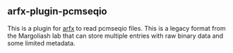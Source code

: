 ## arfx-plugin-pcmseqio

This is a plugin for [arfx](https://github.com/melizalab/arfx) to read pcmseqio files. This is a legacy format from the Margoliash lab that can store multiple entries with raw binary data and some limited metadata.

